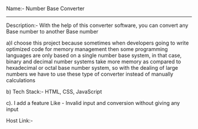 Name:- Number Base Converter

___________________________________________________________
Description:- With the help of this converter software, you can convert any Base number to another Base number

a)I choose this project because sometimes when developers going to write optimized code for memory management then some programming languages are only based on a single number base system, in that case, binary and decimal number systems take more memory as compared to hexadecimal or octal base number system, so with the dealing of large numbers we have to use these type of converter instead of manually calculations

b) Tech Stack:- HTML, CSS, JavaScript

c). I add a feature Like -  Invalid input and conversion without giving any input
    
Host Link:-
